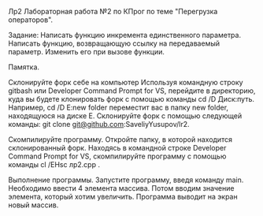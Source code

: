 Лр2 Лабораторная работа №2 по КПрог по теме "Перегрузка операторов".

Задание: Написать функцию инкремента единственного параметра. Написать функцию, возвращающую ссылку на передаваемый параметр. Изменить его при вызове функции.

Памятка.

Склонируйте форк себе на компьютер Используя командную строку gitbash или Developer Command Prompt for VS, перейдите в директорию, куда вы будете клонировать форк с помощью команды cd /D Диск:путь. Например, cd /D E:new folder переместит вас в папку new folder, находящуюся на диске E.
Склонируйте форк с помощью следующей команды: git clone git@github.com:SaveliyYusupov/lr2.

Скомпилируйте программу. Откройте папку, в которой находится склонированный форк.
Находясь в командной строке Developer Command Prompt for VS, скомпилируйте программу с помощью команды cl /EHsc лр2.cpp .

Выполнение программы. Запустите программу, введя команду main.
Необходимо ввести 4 элемента массива. 
Потом вводим значение элемента, который хотим увеличить.
Программа выводит на экран новый массив.
